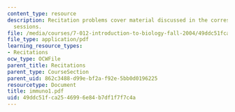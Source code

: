 ```yaml
---
content_type: resource
description: Recitation problems cover material discussed in the corresponding lecture
  sessions.
file: /media/courses/7-012-introduction-to-biology-fall-2004/49ddc51fca2546996e84b7df1f7f7c4a_immuno1.pdf
file_type: application/pdf
learning_resource_types:
- Recitations
ocw_type: OCWFile
parent_title: Recitations
parent_type: CourseSection
parent_uid: 862c3488-d99e-bf2a-f92e-5bb0d0196225
resourcetype: Document
title: immuno1.pdf
uid: 49ddc51f-ca25-4699-6e84-b7df1f7f7c4a
---
```

